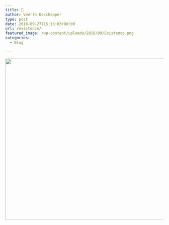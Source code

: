 ```yaml
---
title: 🌱
author: Veerle Deschepper
type: post
date: 2018-09-27T15:15:03+00:00
url: /existence/
featured_image: /wp-content/uploads/2018/09/Existence.png
categories:
  - Blog

---
```

<img src="https://i2.wp.com/gompje.be/wp-content/uploads/2018/09/Existence.png?resize=786%2C514&#038;ssl=1" alt="" width="786" height="514" class="aligncenter size-full wp-image-527" srcset="https://i2.wp.com/gompje.be/wp-content/uploads/2018/09/Existence.png?w=786&ssl=1 786w, https://i2.wp.com/gompje.be/wp-content/uploads/2018/09/Existence.png?resize=300%2C196&ssl=1 300w, https://i2.wp.com/gompje.be/wp-content/uploads/2018/09/Existence.png?resize=768%2C502&ssl=1 768w, https://i2.wp.com/gompje.be/wp-content/uploads/2018/09/Existence.png?resize=150%2C98&ssl=1 150w" sizes="(max-width: 786px) 100vw, 786px" data-recalc-dims="1" />